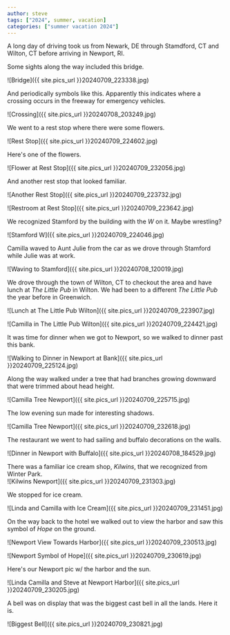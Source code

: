 ```yaml
---
author: steve
tags: ["2024", summer, vacation]
categories: ["summer vacation 2024"]
---
```

A long day of driving took us from Newark, DE through Stamdford, CT and Wilton, CT before arriving in Newport, RI.  

Some sights along the way included this bridge.  

![Bridge]({{ site.pics_url }}20240709_223338.jpg)  

And periodically symbols like this. Apparently this indicates where a crossing occurs in the freeway for emergency vehicles.  

![Crossing]({{ site.pics_url }}20240708_203249.jpg)  

We went to a rest stop where there were some flowers.  

![Rest Stop]({{ site.pics_url }}20240709_224602.jpg)  

Here's one of the flowers.  

![Flower at Rest Stop]({{ site.pics_url }}20240709_232056.jpg)  

And another rest stop that looked familiar.  

![Another Rest Stop]({{ site.pics_url }}20240709_223732.jpg)  

![Restroom at Rest Stop]({{ site.pics_url }}20240709_223642.jpg)  

We recognized Stamford by the building with the *W* on it. Maybe wrestling?  

![Stamford W]({{ site.pics_url }}20240709_224046.jpg)  

Camilla waved to Aunt Julie from the car as we drove through Stamford while Julie was at work.  

![Waving to Stamford]({{ site.pics_url }}20240708_120019.jpg)  

We drove through the town of Wilton, CT to checkout the area and have lunch at *The Little Pub* in Wilton. We had been to a different *The Little Pub* the year before in Greenwich.  

![Lunch at The Little Pub Wilton]({{ site.pics_url }}20240709_223907.jpg)  

![Camilla in The Little Pub Wilton]({{ site.pics_url }}20240709_224421.jpg)  

It was time for dinner when we got to Newport, so we walked to dinner past this bank.  

![Walking to Dinner in Newport at Bank]({{ site.pics_url }}20240709_225124.jpg)  

Along the way walked under a tree that had branches growing downward that were trimmed about head height.  

![Camilla Tree Newport]({{ site.pics_url }}20240709_225715.jpg)  

The low evening sun made for interesting shadows.  

![Camilla Tree Newport]({{ site.pics_url }}20240709_232618.jpg)  

The restaurant we went to had sailing and buffalo decorations on the walls.  

![Dinner in Newport with Buffalo]({{ site.pics_url }}20240708_184529.jpg)  

There was a familiar ice cream shop, *Kilwins*, that we recognized from Winter Park.  
![Kilwins Newport]({{ site.pics_url }}20240709_231303.jpg)  

We stopped for ice cream.    

![Linda and Camilla with Ice Cream]({{ site.pics_url }}20240709_231451.jpg)  

On the way back to the hotel we walked out to view the harbor and saw this symbol of *Hope* on the ground.  

![Newport View Towards Harbor]({{ site.pics_url }}20240709_230513.jpg)  

![Newport Symbol of Hope]({{ site.pics_url }}20240709_230619.jpg)  

Here's our Newport pic w/ the harbor and the sun.  

![Linda Camilla and Steve at Newport Harbor]({{ site.pics_url }}20240709_230205.jpg)  

A bell was on display that was the biggest cast bell in all the lands.  Here it is.  

![Biggest Bell]({{ site.pics_url }}20240709_230821.jpg)  

